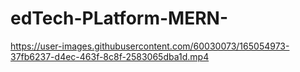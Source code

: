 # edTech-PLatform-MERN-

https://user-images.githubusercontent.com/60030073/165054973-37fb6237-d4ec-463f-8c8f-2583065dba1d.mp4

